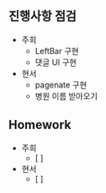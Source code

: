 ## **진행사항 점검**

- 주희
  - LeftBar 구현
  - 댓글 UI 구현
- 현서
  - pagenate 구현
  - 병원 이름 받아오기

## **Homework**

- 주희
  - [ ] 
- 현서
  - [ ] 
